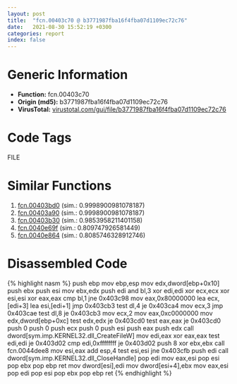 ```yaml
---
layout: post
title:  "fcn.00403c70 @ b3771987fba16f4fba07d1109ec72c76"
date:   2021-08-30 15:52:19 +0300
categories: report
index: false
---
```


# Generic Information
- **Function:** fcn.00403c70
- **Origin (md5):** b3771987fba16f4fba07d1109ec72c76
- **VirusTotal:** [virustotal.com/gui/file/b3771987fba16f4fba07d1109ec72c76][virustotal_ref]

# Code Tags
<span class="tag" id="FILE">FILE</span>


# Similar Functions

1. [fcn.00403bd0][similar_1_ref] (sim.: 0.9998900981078187)
2. [fcn.00403a90][similar_2_ref] (sim.: 0.9998900981078187)
3. [fcn.00403b30][similar_3_ref] (sim.: 0.9853958211401158)
4. [fcn.0040e69f][similar_4_ref] (sim.: 0.809747926581449)
5. [fcn.0040e864][similar_5_ref] (sim.: 0.8085746328912746)


# Disassembled Code

{% highlight nasm %}
push ebp
mov ebp,esp
mov edx,dword[ebp+0x10]
push ebx
push esi
mov ebx,edx
push edi
and bl,3
xor edi,edi
xor ecx,ecx
xor esi,esi
xor eax,eax
cmp bl,1
jne 0x403c98
mov eax,0x80000000
lea ecx,[edi+3]
lea esi,[edi+1]
jmp 0x403cb3
test dl,4
je 0x403ca4
mov ecx,3
jmp 0x403cae
test dl,8
je 0x403cb3
mov ecx,2
mov eax,0xc0000000
mov edx,dword[ebp+0xc]
test edx,edx
je 0x403cd0
test eax,eax
je 0x403cd0
push 0
push 0
push ecx
push 0
push esi
push eax
push edx
call dword[sym.imp.KERNEL32.dll_CreateFileW]
mov edi,eax
xor eax,eax
test edi,edi
je 0x403d02
cmp edi,0xffffffff
je 0x403d02
push 8
xor ebx,ebx
call fcn.0044dee8
mov esi,eax
add esp,4
test esi,esi
jne 0x403cfb
push edi
call dword[sym.imp.KERNEL32.dll_CloseHandle]
pop edi
mov eax,esi
pop esi
pop ebx
pop ebp
ret
mov dword[esi],edi
mov dword[esi+4],ebx
mov eax,esi
pop edi
pop esi
pop ebx
pop ebp
ret
{% endhighlight %}


[similar_1_ref]: /report/fcn.00403bd0@b3771987fba16f4fba07d1109ec72c76
[similar_2_ref]: /report/fcn.00403a90@b3771987fba16f4fba07d1109ec72c76
[similar_3_ref]: /report/fcn.00403b30@b3771987fba16f4fba07d1109ec72c76
[similar_4_ref]: /report/fcn.0040e69f@ba5ec83721de3ca10b3c9583f3b2c6a1
[similar_5_ref]: /report/fcn.0040e864@ba5ec83721de3ca10b3c9583f3b2c6a1
[virustotal_ref]: https://www.virustotal.com/gui/file/b3771987fba16f4fba07d1109ec72c76